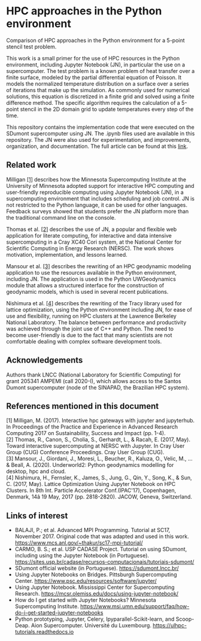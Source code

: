 # HPC approaches in the Python environment

Comparison of HPC approaches in the Python environment for a 5-point stencil test problem.

This work is a small primer for the use of HPC resources in the Python environment, including Jupyter Notebook (JN), in particular the use on a supercomputer. The test problem is a known problem of heat transfer over a finite surface, modeled by the partial differential equation of Poisson. It models the normalized temperature distribution on a surface over a series of iterations that make up the simulation. As commonly used for numerical solutions, this equation is discretized in a finite grid and solved using a finite difference method. The specific algorithm requires the calculation of a 5-point stencil in the 2D domain grid to update temperatures every step of the time.

This repository contains the implementation code that were executed on the SDumont supercomputer using JN. The .ipynb files used are available in this repository. The JN were also used for experimentation, and improvements, organization, and  documentation. The full article can be found at this [link](http://doi.org/10.5753/bresci.2021.15786).


## Related work

Milligan [[1]](#1) describes how the Minnesota Supercomputing Institute at the University of Minnesota adopted support for interactive HPC computing and user-friendly reproducible computing using Jupyter Notebook (JN), in a supercomputing environment that includes scheduling and job control. JN is not restricted to the Python language, it can be used for other languages. Feedback surveys showed that students prefer the JN platform more than the traditional command line on the console.

Thomas et al. [[2]](#2) describes the use of JN, a popular and flexible web application for literate computing, for interactive and data intensive supercomputing in a Cray XC40 Cori system, at the National Center for Scientific Computing in Energy Research (NERSC). The work shows motivation, implementation, and lessons learned.

Mansour et al. [[3]](#3) describes the rewriting of an HPC geodynamic modeling application to use the resources available in the Python environment, including JN. The application is used in the Python UWGeodynamics module that allows a structured interface for the construction of geodynamic models, which is used in several recent publications.

Nishimura et al. [[4]](#4) describes the rewriting of the Tracy library used for lattice optimization, using the Python environment including JN, for ease of use and flexibility, running on HPC clusters at the Lawrence Berkeley National Laboratory. The balance between performance and productivity was achieved through the joint use of C++ and Python. The need to become user-friendly is due to the fact that many scientists are not comfortable dealing with complex software development tools.


## Acknowledgements

Authors thank LNCC (National Laboratory for Scientific Computing) for grant 205341 AMPEMI (call 2020-I), which allows access to the Santos Dumont supercomputer (node of the SINAPAD, the Brazilian HPC system).


## References mentioned in this document

<div id="1">[1] Milligan, M. (2017). Interactive hpc gateways with jupyter and jupyterhub. In Proceedings of the Practice and Experience in Advanced Research Computing 2017 on Sustainability, Success and Impact (pp. 1-4). </div>
<div id="2">[2] Thomas, R., Canon, S., Cholia, S., Gerhardt, L., & Racah, E. (2017, May). Toward interactive supercomputing at NERSC with Jupyter. In Cray User Group (CUG) Conference Proceedings. Cray User Group (CUG). </div>
<div id="3">[3] Mansour, J., Giordani, J., Moresi, L., Beucher, R., Kaluza, O., Velic, M., ... & Beall, A. (2020). Underworld2: Python geodynamics modelling for desktop, hpc and cloud. </div>
<div id="4">[4] Nishimura, H., Fernsler, K., James, S., Jung, G., Qin, Y., Song, K., & Sun, C. (2017, May). Lattice Optimization Using Jupyter Notebook on HPC Clusters. In 8th Int. Particle Accelerator Conf.(IPAC'17), Copenhagen, Denmark, 14â 19 May, 2017 (pp. 2818-2820). JACOW, Geneva, Switzerland. </div>


## Links of interest

* BALAJI, P.; et al. Advanced MPI Programming. Tutorial at SC17, November 2017. Original code that was adapted and used in this work. https://www.mcs.anl.gov/~thakur/sc17-mpi-tutorial/
* CARMO, B. S.; et al. USP CADASE Project. Tutorial on using SDumont, including using the Jupyter Notebook (in Portuguese). https://sites.usp.br/cadase/recursos-computacionais/tutoriais-sdumont/
* SDumont official website (in Portuguese). https://sdumont.lncc.br/
* Using Jupyter Notebooks on Bridges. Pittsburgh Supercomputing Center. https://www.psc.edu/resources/software/jupyter/
* Using Jupyter Notebook. Mississippi Center for Supercomputing Research. https://mcsr.olemiss.edu/docs/using-jupyter-notebook/
* How do I get started with Jupyter Notebooks? Minnesota Supercomputing Institute. https://www.msi.umn.edu/support/faq/how-do-i-get-started-jupyter-notebooks
* Python prototyping, Jupyter, Celery, Ipyparallel-Scikit-learn, and Scoop-Deap. Aion Supercomputer. Université du Luxembourg. https://ulhpc-tutorials.readthedocs.io
